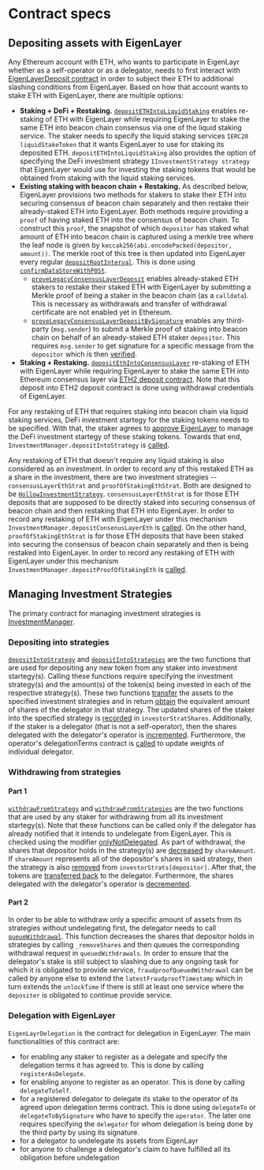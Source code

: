 # Contract specs

## Depositing assets with EigenLayer
Any Ethereum account with ETH, who wants to participate in EigenLayr whether as a self-operator or as a delegator, needs to first interact with [EigenLayerDeposit contract](./EigenLayrDeposit.sol) in order to subject their ETH to additional slashing conditions from EigenLayer. Based on how that account wants to stake ETH with EigenLayer, there are multiple options:
  - **Staking + DeFi + Restaking.** [`depositETHIntoLiquidStaking`](https://github.com/Layr-Labs/eignlayr-contracts/blob/849f755d926961c29584a2cb81a3f88335f51328/src/contracts/core/EigenLayrDeposit.sol#L62) enables re-staking of ETH with EigenLayer while requiring EigenLayer to stake the same ETH into beacon chain consensus via one of the liquid staking service. The staker needs to specify the liquid staking services `IERC20 liquidStakeToken` that it wants EigenLayer to use for staking its deposited ETH. `depositETHIntoLiquidStaking` also provides the option of specifying the DeFi investment strategy `IInvestmentStrategy strategy` that EigenLayer would use for investing the staking tokens that would be obtained from staking with the liquid staking services. 
  - **Existing staking with beacon chain + Restaking.**  As described below, EigenLayer provisions two methods for stakers to stake their ETH into securing consensus of beacon chain separately and then restake their already-staked ETH into EigenLayer. Both methods require providing a `proof` of having staked ETH into the consensus of beacon chain. To construct this `proof`, the snapshot of which `depositor` has staked what amount of ETH into beacon chain is captured using a merkle tree where the leaf node is given by `keccak256(abi.encodePacked(depositor, amount))`. The merkle root of this tree is then updated into EigenLayer every regular [`depositRootInterval`](https://github.com/Layr-Labs/eignlayr-contracts/blob/ad2cd3c4b2811730b15de3d6eacb6477b80ea933/src/contracts/middleware/DataLayr/DataLayrServiceManagerStorage.sol#L102). This is done using [`confirmDataStoreWithPOSt`](https://github.com/Layr-Labs/eignlayr-contracts/blob/bb9a773bde16bc4c7e81d2cd407531784fb75df6/src/contracts/middleware/DataLayr/DataLayrServiceManager.sol#L327). 
    - [`proveLegacyConsensusLayerDeposit`](https://github.com/Layr-Labs/eignlayr-contracts/blob/f0724479452c9fbb7bb72cd20a86d4f0abe67050/src/contracts/core/EigenLayrDeposit.sol#L137) enables already-staked ETH stakers to restake their staked ETH with EigenLayer by submitting a Merkle proof of being a staker in the beacon chain (as a `calldata`). This is necessary as withdrawals and transfer of withdrawal certificate are not enabled yet in Ethereum.
    - [`proveLegacyConsensusLayerDepositBySignature`](https://github.com/Layr-Labs/eignlayr-contracts/blob/f0724479452c9fbb7bb72cd20a86d4f0abe67050/src/contracts/core/EigenLayrDeposit.sol#L91) enables any third-party (`msg.sender`) to submit a Merkle proof of staking into beacon chain on behalf of an already-staked ETH staker `depositor`. This requires `msg.sender` to get signature for a specific message from the `depositor` which is then [verified](https://github.com/Layr-Labs/eignlayr-contracts/blob/92610099e227eca11ea94c025ba8b5eaa9bf6c50/src/contracts/core/EigenLayrDeposit.sol#L157).  
  - **Staking + Restaking.**  [`depositEthIntoConsensusLayer`](https://github.com/Layr-Labs/eignlayr-contracts/blob/7a8a4bfe90e1c0129dc97d95de28056db1b02dbe/src/contracts/core/EigenLayrDeposit.sol#L222) re-staking of ETH with EigenLayer while requiring EigenLayer to stake the same ETH into Ethereum consensus layer via [ETH2 deposit contract](https://etherscan.io/address/0x00000000219ab540356cbb839cbe05303d7705fa). Note that this deposit into ETH2 deposit contract is done using withdrawal credentials of EigenLayer.



For any restaking of ETH that requires staking into beacon chain via liquid staking services, DeFi investment startegy for the staking tokens needs to be specified. With that, the staker agrees to [approve EigenLayer](https://github.com/Layr-Labs/eignlayr-contracts/blob/751c44aee733e0bf720bb47cf0181c545992eb83/src/contracts/core/EigenLayrDeposit.sol#L80) to manage the DeFi investment startegy of these staking tokens. Towards that end, `InvestmentManager.depositIntoStrategy` is [called](https://github.com/Layr-Labs/eignlayr-contracts/blob/751c44aee733e0bf720bb47cf0181c545992eb83/src/contracts/core/EigenLayrDeposit.sol#L82).


Any restaking of ETH that doesn't require any liquid staking is also considered as an investment. In order to record any of this restaked ETH as a share in the investment, there are two investment strategies -- `consensusLayerEthStrat` and `proofOfStakingEthStrat`. Both are designed to be [`HollowInvestmentStrategy`](../investment/HollowInvestmentStrategy.sol). `consensusLayerEthStrat` is for those ETH deposits that are supposed to be directly staked into securing consensus of beacon chain and then restaking that ETH into EigenLayer. In order to record any restaking of ETH with EigenLayer under this mechanism `InvestmentManager.depositConsenusLayerEth` is [called](https://github.com/Layr-Labs/eignlayr-contracts/blob/024833bb542437df97394db530c548ef8a8d1612/src/contracts/core/EigenLayrDeposit.sol#L242). On the other hand, `proofOfStakingEthStrat` is for those ETH deposits that have been staked into securing the consensus of beacon chain separately and then is being restaked into EigenLayer.  In order to record any restaking of ETH with EigenLayer under this mechanism `InvestmentManager.depositProofOfStakingEth` is [called](https://github.com/Layr-Labs/eignlayr-contracts/blob/024833bb542437df97394db530c548ef8a8d1612/src/contracts/core/EigenLayrDeposit.sol#L216). 





## Managing Investment Strategies
The primary contract for managing investment strategies is [InvestmentManager](../investment/InvestmentManager.sol). 

### Depositing into strategies
[`depositIntoStrategy`](https://github.com/Layr-Labs/eignlayr-contracts/blob/230dca4458576db0da944ac7beb2f44f2da19a8e/src/contracts/investment/InvestmentManager.sol#L114) and [`depositIntoStrategies`](https://github.com/Layr-Labs/eignlayr-contracts/blob/230dca4458576db0da944ac7beb2f44f2da19a8e/src/contracts/investment/InvestmentManager.sol#L151) are the two functions that are used for depositing any new token from any staker into investment startegy(s). Calling these functions require specifying the investment strategy(s) and the amount(s) of the token(s) being invested in each of the respective strategy(s). These two functions [transfer](https://github.com/Layr-Labs/eignlayr-contracts/blob/b14358360dabb30538b1de72e944fd6aa37f21bc/src/contracts/investment/InvestmentManager.sol#L200) the assets to the specified investment strategies and in return [obtain](https://github.com/Layr-Labs/eignlayr-contracts/blob/b14358360dabb30538b1de72e944fd6aa37f21bc/src/contracts/investment/InvestmentManager.sol#L209) the equivalent amount of shares of the delegator in that strategy. The updated shares of the staker into the specified strategy is [recorded](https://github.com/Layr-Labs/eignlayr-contracts/blob/b14358360dabb30538b1de72e944fd6aa37f21bc/src/contracts/investment/InvestmentManager.sol#L212) in `investorStratShares`. Additionally, if the staker is a delegator (that is not a self-operator), then the shares delegated with the delegator's operator is [incremented](https://github.com/Layr-Labs/eignlayr-contracts/blob/ee6588470dfe804bb0b69c232ae93a378905db21/src/contracts/investment/InvestmentManager.sol#L121). Furthermore, the operator's delegationTerms contract is [called](https://github.com/Layr-Labs/eignlayr-contracts/blob/ee6588470dfe804bb0b69c232ae93a378905db21/src/contracts/investment/InvestmentManager.sol#L134) to update weights of individual delegator.

### Withdrawing from strategies
#### Part 1
[`withdrawFromStrategy`](https://github.com/Layr-Labs/eignlayr-contracts/blob/ee6588470dfe804bb0b69c232ae93a378905db21/src/contracts/investment/InvestmentManager.sol#L220) and [`withdrawFromStrategies`](https://github.com/Layr-Labs/eignlayr-contracts/blob/ee6588470dfe804bb0b69c232ae93a378905db21/src/contracts/investment/InvestmentManager.sol#L263) are the two functions that are used by any staker for withdrawing from all its investment startegy(s). Note that these functions can be called only if the delegator has already notified that it intends to undelegate from EigenLayer. This is checked using the modifier [onlyNotDelegated](https://github.com/Layr-Labs/eignlayr-contracts/blob/ee6588470dfe804bb0b69c232ae93a378905db21/src/contracts/investment/InvestmentManager.sol#L225). As part of withdrawal, the shares that depositor holds in the strategy(s) are [decreased](https://github.com/Layr-Labs/eignlayr-contracts/blob/ee6588470dfe804bb0b69c232ae93a378905db21/src/contracts/investment/InvestmentManager.sol#L345) by `shareAmount`. If `shareAmount` represents all of the depositor's shares in said strategy, then the strategy is also [removed](https://github.com/Layr-Labs/eignlayr-contracts/blob/ee6588470dfe804bb0b69c232ae93a378905db21/src/contracts/investment/InvestmentManager.sol#L354) from `investorStrats[depositor]`. After that, the tokens are [transferred back](https://github.com/Layr-Labs/eignlayr-contracts/blob/ee6588470dfe804bb0b69c232ae93a378905db21/src/contracts/investment/InvestmentManager.sol#L324) to the delegator. Furthermore, the shares delegated with the delegator's operator is [decremented](https://github.com/Layr-Labs/eignlayr-contracts/blob/ee6588470dfe804bb0b69c232ae93a378905db21/src/contracts/investment/InvestmentManager.sol#L236). 


#### Part 2
In order to be able to withdraw only a specific amount of assets from its strategies without undelegating first, the delegator needs to call [`queueWithdrawal`](https://github.com/Layr-Labs/eignlayr-contracts/blob/ee6588470dfe804bb0b69c232ae93a378905db21/src/contracts/investment/InvestmentManager.sol#L404). This function decreases the shares that depositor holds in strategies by calling `_removeShares` and then queues the corresponding withdrawal request in `queuedWithdrawals`. In order to ensure that the delegator's stake is still subject to slashing due to any ongoing task for which it is obligated to provide service, `fraudproofQueuedWithdrawal` can be called by anyone else to extend the `latestFraudproofTimestamp` which in turn extends the `unlockTime` if there is still at least one service where the `depositer` is obligated to continue provide service. 



### Delegation with EigenLayer
`EigenLayrDelegation` is the contract for delegation in EigenLayer. The main functionalities of this contract are:
   - for enabling any staker to register as a delegate and specify the delegation terms it has agreed to.  This is done by calling `registerAsDelegate`. 
   - for enabling anyone to register as an operator. This is done by calling `delegateToSelf`. 
   - for a registered delegator to delegate its stake to the operator of its agreed upon delegation terms contract. This is done using `delegateTo` or `delegateToBySignature` who have to specify the `operator`. The later one requires specifying the `delegator` for whom delegation is being done by the third party by using its signature.
   - for a delegator to undelegate its assets from EigenLayr
   - for anyone to challenge a delegator's claim to have fulfilled all its obligation before undelegation